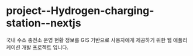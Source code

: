 # project--Hydrogen-charging-station--nextjs
국내 수소 충전소 운영 현황 정보를 GIS 기반으로 사용자에게 제공하기 위한 웹 애플리케이션 개발 프로젝트 입니다.

